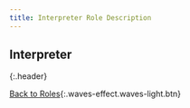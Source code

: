 ```yaml
---
title: Interpreter Role Description
---
```


## Interpreter
{:.header}


[Back to Roles](..){:.waves-effect.waves-light.btn}